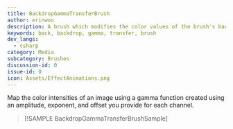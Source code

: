 ```yaml
---
title: BackdropGammaTransferBrush
author: erinwoo  
description: A brush which modifies the color values of the brush's background in the application
keywords: back, backdrop, gamma, transfer, brush
dev_langs:
  - csharp
category: Media
subcategory: Brushes
discussion-id: 0
issue-id: 0
icon: Assets/EffectAnimations.png
---
```


Map the color intensities of an image using a gamma function created using an amplitude, exponent, and offset you provide for each channel.

> [!SAMPLE BackdropGammaTransferBrushSample]
